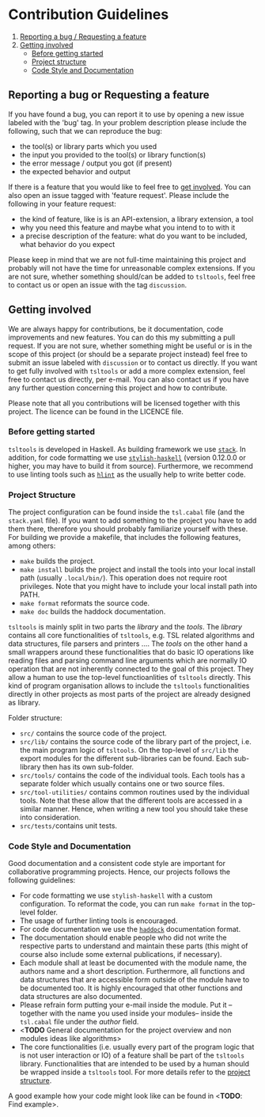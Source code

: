 # Contribution Guidelines

1. [Reporting a bug / Requesting a feature](#reproting-a-bug-or-requesting-a-feature)
2. [Getting involved](#getting-involved)    
    * [Before getting started](#before-getting-started)
    * [Project structure](#project-structure)
    * [Code Style and Documentation](#code-style-and-documentation)


## Reporting a bug or Requesting a feature

If you have found a bug, you can report it to use by opening a new issue 
labeled with the 'bug' tag. In your problem description please include the 
following, such that we can reproduce the bug:
* the tool(s) or library parts which you used
* the input you provided to the tool(s) or library function(s)
* the error message / output you got (if present)
* the expected behavior and output


If there is a feature that you would like to feel free to
[get involved](#getting-involved). You can also open an issue tagged with 
'feature request'. Please include the following in your feature request:
* the kind of feature, like is is an API-extension, a library extension, a tool
* why you need this feature and maybe what you intend to to with it
* a precise description of the feature: what do you want to be included, what 
  behavior do you expect

Please keep in mind that we are not full-time maintaining this project and 
probably will not have the time for unreasonable complex extensions.
If you are not sure, whether something should/can be added to `tsltools`, feel
free to contact us or open an issue with the tag `discussion`.


## Getting involved

We are always happy for contributions, be it documentation, code improvements 
and new features. You can do this my submitting a pull request. If you are not
sure, whether something might be useful or is in the scope of this project 
(or should be a separate project instead) feel free to submit an issue labeled
with `discussion` or to contact us directly. If you want to get fully involved
with `tsltools` or add a more complex extension, feel free to contact us 
directly, per e-mail. You can also contact us if you have any further question
concerning this project and how to contribute.

Please note that all you contributions will be licensed together with this 
project. The licence can be found in the LICENCE file.


### Before getting started

`tsltools` is developed in Haskell. As building framework we use 
[`stack`](https://docs.haskellstack.org/en/stable/README/). In addition, for
code formatting we use 
[`stylish-haskell`](https://github.com/jaspervdj/stylish-haskell)
(version 0.12.0.0 or higher, you may have to build it from source). 
Furthermore, we recommend to use linting tools such as 
[`hlint`](https://hackage.haskell.org/package/hlint)
as the usually help to write better code.


### Project Structure

The project configuration can be found inside the `tsl.cabal` file (and the
`stack.yaml` file). If you want to add something to the project you have to add
them there, therefore you should probably familiarize yourself with these.
For building we provide a makefile, that includes the following features, 
among others:
* `make` builds the project. 
* `make install` builds the project and install the tools into your local 
  install path (usually `.local/bin/`). This operation does not require 
  root privileges. Note that you might have to include your local install path
  into PATH.
* `make format` reformats the source code.
* `make doc` builds the haddock documentation.

`tsltools` is mainly split in two parts the *library* and the *tools*. The 
*library* contains all core functionalities of `tsltools`, e.g. TSL related
algorithms and data structures, file parsers and printers .... The *tools* on
the other hand a small wrappers around these functionalities that do basic IO 
operations like reading files and parsing command line arguments which are 
normally IO operation that are not inherently connected to the goal of this 
project. They allow a human to use the top-level functioanlities of `tsltools` 
directly. This kind of program organisation allows to include the `tsltools` 
functionalities directly in other projects as most parts of the project are 
already designed as library.

Folder structure:
* `src/` contains the source code of the project.
* `src/lib/` contains the source code of the library part of the project, i.e. 
  the main program logic of `tsltools`. On the top-level of `src/lib` the 
  export modules for the different sub-libraries can be found. Each sub-library
  then has its own sub-folder.
* `src/tools/` contains the code of the individual tools. Each tools has a
  separate folder which usually contains one or two source files. 
* `src/tool-utilities/` contains common routines used by the individual tools. 
  Note that these allow that the different tools are accessed in a similar 
  manner. Hence, when writing a new tool you should take these into 
  consideration.
* `src/tests/`contains unit tests.


### Code Style and Documentation

Good documentation and a consistent code style are important for collaborative
programming projects. Hence, our projects follows the following guidelines:

* For code formatting we use `stylish-haskell` with a custom configuration. To
  reformat the code, you can run `make format` in the top-level folder.
* The usage of further linting tools is encouraged.
* For code documentation we use the 
  [`haddock`](https://haskell-haddock.readthedocs.io/en/latest/index.html)
  documentation format. 
* The documentation should enable people who did not write the respective 
  parts to understand and maintain these parts (this might of course also 
  include some external publications, if necessary).
* Each module shall at least be documented with the module name, the authors 
  name and a short description. Furthermore, all functions and data structures 
  that are accessible form outside of the module have to be documented too.
  It is highly encouraged that other functions and data structures are also
  documented.
* Please refrain form putting your e-mail inside the module. Put it –together
  with the name you used inside your modules– inside the `tsl.cabal` file 
  under the *author* field.
* <**TODO** General documentation for the project overview and non modules 
  ideas like algorithms>
* The core functionalities (i.e. usually every part of the program logic that 
  is not user  interaction or IO) of a feature shall be part of the `tsltools` 
  library. Functionalities that are intended to be used by a human should be 
  wrapped inside a `tsltools` tool. For more details refer to the
  [project structure](#project-structure).

A good example how your code might look like can be found in 
<**TODO**: Find example>.

